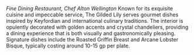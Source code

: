 _Fine Dining Restaurant, Chef Alton Wellington_ 
Known for its exquisite cuisine and impeccable service, The Gilded Lily serves gourmet dishes inspired by Keyfordian and international culinary traditions. The interior is opulently decorated with golden accents and crystal chandeliers, providing a dining experience that is both visually and gastronomically pleasing. Signature dishes include the Roasted Griffin Breast and Arcane Lobster Bisque, typically costing around 10-15 gp per plate.